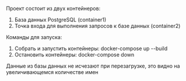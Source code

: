 Проект состоит из двух контейнеров:
1. База данных PostgreSQL (container1)
2. Точка входа для выполнения запросов к базе данных (container2)

Команды для запуска:
1. Собрать и запустить контейнеры:
docker-compose up --build
2. Остановить контейнеры:
docker-compose down

Данные из базы данных не исчезают при перезагрузке, это видно на увеличивающемся количестве имен